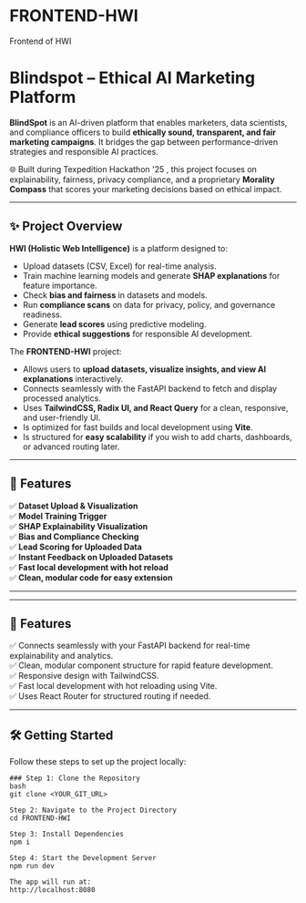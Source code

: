 # FRONTEND-HWI
Frontend of HWI
# Blindspot – Ethical AI Marketing Platform

**BlindSpot** is an AI-driven platform that enables marketers, data scientists, and compliance officers to build **ethically sound, transparent, and fair marketing campaigns**. It bridges the gap between performance-driven strategies and responsible AI practices.

🌐 Built during Texpedition Hackathon '25 , this project focuses on explainability, fairness, privacy compliance, and a proprietary **Morality Compass** that scores your marketing decisions based on ethical impact.

---

## ✨ Project Overview

**HWI (Holistic Web Intelligence)** is a platform designed to:
- Upload datasets (CSV, Excel) for real-time analysis.
- Train machine learning models and generate **SHAP explanations** for feature importance.
- Check **bias and fairness** in datasets and models.
- Run **compliance scans** on data for privacy, policy, and governance readiness.
- Generate **lead scores** using predictive modeling.
- Provide **ethical suggestions** for responsible AI development.

The **FRONTEND-HWI** project:
- Allows users to **upload datasets, visualize insights, and view AI explanations** interactively.
- Connects seamlessly with the FastAPI backend to fetch and display processed analytics.
- Uses **TailwindCSS, Radix UI, and React Query** for a clean, responsive, and user-friendly UI.
- Is optimized for fast builds and local development using **Vite**.
- Is structured for **easy scalability** if you wish to add charts, dashboards, or advanced routing later.

---

## 🚀 Features

✅ **Dataset Upload & Visualization**  
✅ **Model Training Trigger**  
✅ **SHAP Explainability Visualization**  
✅ **Bias and Compliance Checking**  
✅ **Lead Scoring for Uploaded Data**  
✅ **Instant Feedback on Uploaded Datasets**  
✅ **Fast local development with hot reload**  
✅ **Clean, modular code for easy extension**  

---
---

## 🚀 Features

✅ Connects seamlessly with your FastAPI backend for real-time explainability and analytics.  
✅ Clean, modular component structure for rapid feature development.  
✅ Responsive design with TailwindCSS.  
✅ Fast local development with hot reloading using Vite.  
✅ Uses React Router for structured routing if needed.

---

## 🛠️ Getting Started

Follow these steps to set up the project locally:
```
### Step 1: Clone the Repository
bash
git clone <YOUR_GIT_URL>

Step 2: Navigate to the Project Directory
cd FRONTEND-HWI

Step 3: Install Dependencies
npm i

Step 4: Start the Development Server
npm run dev

The app will run at:
http://localhost:8080
```

